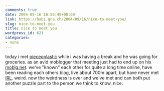 ```yaml
---
comments: true
date: 2004-09-16 16:50:49+00:00
link: https://habi.gna.ch/2004/09/16/nice-to-meet-you/
slug: nice-to-meet-you
title: nice to meet you
wordpress_id: 621
categories:
- none
---
```


today i met [pieceoplastic](https://pieceoplastic.com/) while i was having a break and he was going for groceries.
as an avid moblogger that meeting just had to end up on his [moblg.net](http://moblog.co.uk/view.php?id=24083).
we've "known" each other for quite a long time online, have been reading each others blog, live about 700m apart, but have never met [IRL](http://www.acronymfinder.com/af-query.asp?String=exact&Acronym=IRL&Find=Find). weird.
now the weirdness is over and we've met and can both put another puzzle part to the person we think to know.
nice.
